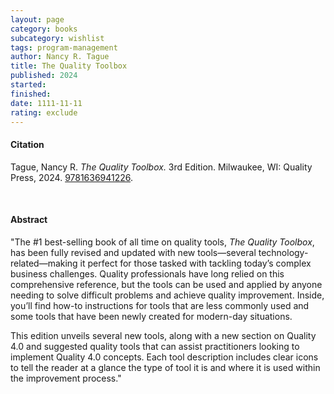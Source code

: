 ```yaml
---
layout: page
category: books
subcategory: wishlist
tags: program-management
author: Nancy R. Tague
title: The Quality Toolbox
published: 2024
started:
finished:
date: 1111-11-11
rating: exclude
---
```


#### Citation

Tague, Nancy R. *The Quality Toolbox.* 3rd Edition. Milwaukee, WI: Quality Press, 2024. [9781636941226](https://asq.org/quality-press/display-item?item=H1592).

<br>

#### Abstract

"The #1 best-selling book of all time on quality tools, *The Quality Toolbox*, has been fully revised and updated with new tools—several technology-related—making it perfect for those tasked with tackling today’s complex business challenges. Quality professionals have long relied on this comprehensive reference, but the tools can be used and applied by anyone needing to solve difficult problems and achieve quality improvement. Inside, you’ll find how-to instructions for tools that are less commonly used and some tools that have been newly created for modern-day situations.

This edition unveils several new tools, along with a new section on Quality 4.0 and suggested quality tools that can assist practitioners looking to implement Quality 4.0 concepts. Each tool description includes clear icons to tell the reader at a glance the type of tool it is and where it is used within the improvement process."
